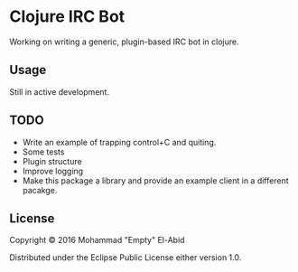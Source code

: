 # Clojure IRC Bot

Working on writing a generic, plugin-based IRC bot in clojure.

## Usage

Still in active development.

## TODO

* Write an example of trapping control+C and quiting.
* Some tests
* Plugin structure
* Improve logging
* Make this package a library and provide an example
    client in a different pacakge.

## License

Copyright © 2016 Mohammad "Empty" El-Abid

Distributed under the Eclipse Public License either version 1.0.

